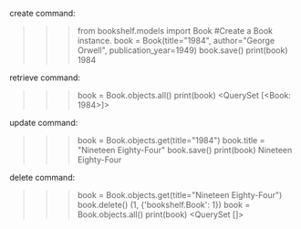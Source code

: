 create command:
>>> from bookshelf.models import Book
>>> #Create a Book instance.
>>> book = Book(title="1984", author="George Orwell", publication_year=1949)
>>> book.save()
>>> print(book)
1984

retrieve command:
>>> book = Book.objects.all()
>>> print(book)
<QuerySet [<Book: 1984>]>


update command:
>>> book = Book.objects.get(title="1984")
>>> book.title = "Nineteen Eighty-Four"
>>> book.save()
>>> print(book)
Nineteen Eighty-Four


delete command:

>>> book = Book.objects.get(title="Nineteen Eighty-Four")
>>> book.delete()
(1, {'bookshelf.Book': 1})
>>> book = Book.objects.all()
>>> print(book)
<QuerySet []>
